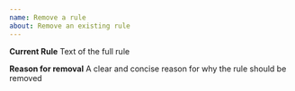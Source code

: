 ```yaml
---
name: Remove a rule
about: Remove an existing rule
---
```


**Current Rule**
Text of the full rule

**Reason for removal**
A clear and concise reason for why the rule should be removed
